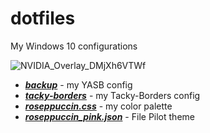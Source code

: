 # dotfiles
My Windows 10 configurations

![NVIDIA_Overlay_DMjXh6VTWf](https://github.com/user-attachments/assets/0a3ca4b8-dcc6-4486-8c63-71fc19f073c8)

- ***[backup](https://github.com/BilayJr/dotfiles/tree/main/backup)*** - my YASB config
- ***[tacky-borders](https://github.com/BilayJr/dotfiles/tree/main/tacky-borders)*** - my Tacky-Borders config
- ***[roseppuccin.css](https://github.com/BilayJr/dotfiles/blob/main/roseppuccin.css)*** - my color palette
- ***[roseppuccin_pink.json](https://github.com/BilayJr/dotfiles/blob/main/roseppuccin_pink.json)*** - File Pilot theme
